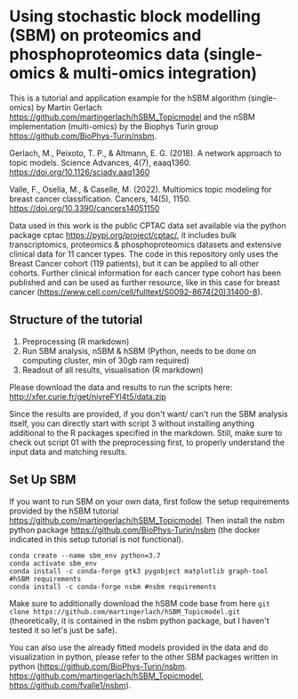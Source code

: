 # Using stochastic block modelling (SBM) on proteomics and phosphoproteomics data (single-omics & multi-omics integration)

This is a tutorial and application example for the hSBM algorithm (single-omics) by Martin Gerlach 
https://github.com/martingerlach/hSBM_Topicmodel 
and the nSBM implementation (multi-omics) by the Biophys Turin group https://github.com/BioPhys-Turin/nsbm.


Gerlach, M., Peixoto, T. P., & Altmann, E. G. (2018). A network approach to topic models. Science Advances, 4(7), eaaq1360. https://doi.org/10.1126/sciadv.aaq1360

Valle, F., Osella, M., & Caselle, M. (2022). Multiomics topic modeling for breast cancer classification. Cancers, 14(5), 1150. https://doi.org/10.3390/cancers14051150

Data used in this work is the public CPTAC data set available via the python package cptac https://pypi.org/project/cptac/, it includes bulk transcriptomics,
proteomics & phosphoproteomics datasets and extensive clinical data for 11 cancer types. 
The code in this repository only uses the Breast Cancer cohort 
(119 patients), but it can be applied to all other cohorts. Further clinical information for each cancer type cohort has been published and can be used as further resource, 
like in this case for breast cancer (https://www.cell.com/cell/fulltext/S0092-8674(20)31400-8).

## Structure of the tutorial

1. Preprocessing (R markdown)
2. Run SBM analysis, nSBM & hSBM (Python, needs to be done on computing cluster, min of 30gb ram required)
3. Readout of all results, visualisation (R markdown)

Please download the data and results to run the scripts here: http://xfer.curie.fr/get/niyreFYl4t5/data.zip

Since the results are provided, if you don't want/ can't run the SBM analysis itself, you can directly start with script 3 without installing anything additional to the R packages specified in the markdown.
Still, make sure to check out script 01 with the preprocessing first, to properly understand the input data and matching results.

## Set Up SBM

If you want to run SBM on your own data, first follow the setup requirements provided by the hSBM tutorial https://github.com/martingerlach/hSBM_Topicmodel. 
Then install the nsbm python package https://github.com/BioPhys-Turin/nsbm (the docker indicated in this setup tutorial is not functional). 

```
conda create --name sbm_env python=3.7
conda activate sbm_env
conda install -c conda-forge gtk3 pygobject matplotlib graph-tool #hSBM requirements
conda install -c conda-forge nsbm #nsbm requirements

```

Make sure to additionally download the hSBM code base from here `git clone https://github.com/martingerlach/hSBM_Topicmodel.git` 
(theoretically, it is contained in the nsbm python package, but I haven't tested it so let's just be safe).

You can also use the already fitted models provided in the data and do visualization in python, please refer to the other SBM packages written in python (https://github.com/BioPhys-Turin/nsbm. https://github.com/martingerlach/hSBM_Topicmodel, https://github.com/fvalle1/nsbm).







```

